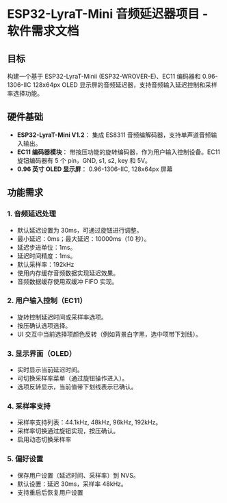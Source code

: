 # ESP32-LyraT-Mini 音频延迟器项目 - 软件需求文档

## 目标

构建一个基于 ESP32-LyraT-Minii (ESP32-WROVER-E)、EC11 编码器和 0.96-1306-IIC 128x64px OLED 显示屏的音频延迟器，支持音频输入延迟控制和采样率选择功能。

## 硬件基础

- **ESP32-LyraT-Mini V1.2**：
  集成 ES8311 音频编解码器，支持单声道音频输入输出。
- **EC11 编码器模块**：
  带按压功能的旋转编码器，作为用户输入控制设备。EC11 旋钮编码器有 5 个 pin，GND, s1, s2, key 和 5V。
- **0.96 英寸 OLED 显示屏**：
  0.96-1306-IIC, 128x64px 屏幕

## 功能需求

### 1. 音频延迟处理

- 默认延迟设置为 30ms，可通过旋钮进行调整。
- 最小延迟：0ms；最大延迟：10000ms（10 秒）。
- 延迟步进单位：1ms。
- 延迟时间精度：1ms。
- 默认采样率：192kHz
- 使用内存缓存音频数据实现延迟效果。
- 音频数据缓存使用双缓冲 FIFO 实现。

### 2. 用户输入控制（EC11）

- 旋转控制延迟时间或采样率选项。
- 按压确认选项选择。
- UI 交互中当前选择项颜色反转（例如背景白字黑，选中项带下划线）。

### 3. 显示界面（OLED）

- 实时显示当前延迟时间。
- 可切换采样率菜单（通过旋钮操作进入）。
- 选项反转显示，当前值带下划线表示已确认。

### 4. 采样率支持

- 采样率支持列表：44.1kHz, 48kHz, 96kHz, 192kHz。
- 采样率切换通过旋钮实现，按压确认。
- 启用动态切换采样率

### 5. 偏好设置

- 保存用户设置（延迟时间、采样率）到 NVS。
- 默认设置：延迟 30ms，采样率 48kHz。
- 支持重启后恢复用户设置
